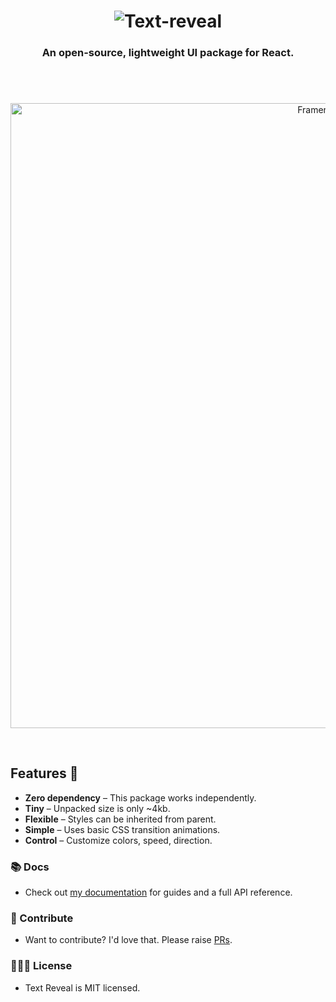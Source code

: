 <h1 align="center">
<img src='https://i.imgur.com/IHeybyC.png' title='Text-reveal' />
</h1>
<h3 align="center">
  An open-source, lightweight UI package for React.
</h3>
<h3 align="center">

</h3>
<br/>
<br/>
<p align="center">
  <a href="https://www.framer.com?utm_source=motion-readme">
    <img src="https://ezgif.com/save/ezgif-1-3f20ade148.gif" width="1000" alt="Framer Banner" />
  </a>
</p>

<br>

Features 🎉
---------------

* **Zero dependency** – This package works independently.
* **Tiny** – Unpacked size is only ~4kb.
* **Flexible** – Styles can be inherited from parent.
* **Simple** – Uses basic CSS transition animations.
* **Control** – Customize colors, speed, direction.


### 📚 Docs

- Check out [my documentation](https://text-reveal.web.app/) for guides and a full API reference.

### 💎 Contribute

- Want to contribute? I'd love that. Please raise [PRs](https://github.com/Raj00377/text-reveal/pulls).

### 👩🏻‍⚖️ License

- Text Reveal is MIT licensed.